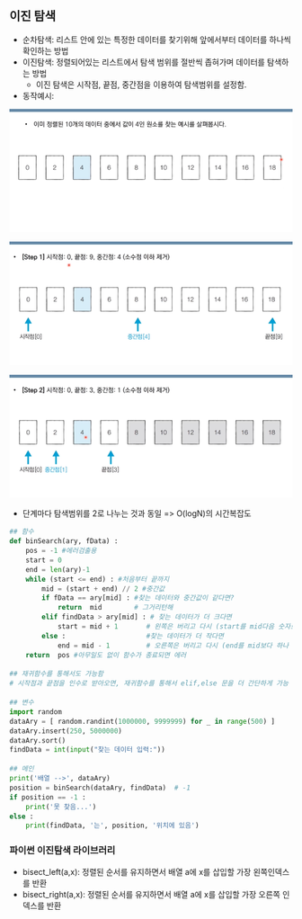 ## 이진 탐색

- 순차탐색: 리스트 안에 있는 특정한 데이터를 찾기위해 앞에서부터 데이터를 하나씩 확인하는 방법
- 이진탐색: 정렬되어있는 리스트에서 탐색 범위를 절반씩 좁혀가며 데이터를 탐색하는 방법
  - 이진 탐색은 시작점, 끝점, 중간점을 이용하여 탐색범위를 설정함.
- 동작예시:

![K-001](20.%EC%9D%B4%EC%A7%84%20%ED%83%90%EC%83%89.assets/K-001.png)

![K-002](20.%EC%9D%B4%EC%A7%84%20%ED%83%90%EC%83%89.assets/K-002.png)

![K-003](20.%EC%9D%B4%EC%A7%84%20%ED%83%90%EC%83%89.assets/K-003.png)

- 단계마다 탐색범위를 2로 나누는 것과 동일 => O(logN)의 시간복잡도

```python
## 함수
def binSearch(ary, fData) :
    pos = -1 #에러검출용
    start = 0
    end = len(ary)-1
    while (start <= end) : #처음부터 끝까지
        mid = (start + end) // 2 #중간값
        if fData == ary[mid] : #찾는 데이터와 중간값이 같다면?
            return  mid        # 그거리턴해
        elif findData > ary[mid] : # 찾는 데이터가 더 크다면
            start = mid + 1       # 왼쪽은 버리고 다시 (start를 mid다음 숫자로 지정함)
        else :                    #찾는 데이터가 더 작다면
            end = mid - 1         # 오른쪽은 버리고 다시 (end를 mid보다 하나 작은 숫자로 지정)
    return  pos #아무일도 없이 함수가 종료되면 에러

## 재귀함수를 통해서도 가능함
# 시작점과 끝점을 인수로 받아오면, 재귀함수를 통해서 elif,else 문을 더 간단하게 가능

## 변수
import random
dataAry = [ random.randint(1000000, 9999999) for _ in range(500) ]
dataAry.insert(250, 5000000)
dataAry.sort()
findData = int(input("찾는 데이터 입력:"))

## 메인
print('배열 -->', dataAry)
position = binSearch(dataAry, findData)  # -1
if position == -1 :
    print('못 찾음...')
else :
    print(findData, '는', position, '위치에 있음')
```

### 파이썬 이진탐색 라이브러리

- bisect_left(a,x): 정렬된 순서를 유지하면서 배열 a에 x를 삽입할 가장 왼쪽인덱스를 반환
- bisect_right(a,x): 정렬된 순서를 유지하면서 배열 a에 x를 삽입할 가장 오른쪽 인덱스를 반환



